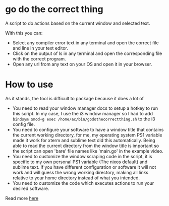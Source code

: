 # go do the correct thing

A script to do actions based on the current window and selected text.

With this you can:

- Select any compiler error text in any terminal and open the correct file and line in your text editor.
- Click on the output of ls in any terminal and open the corresponding file with the correct program.
- Open any url from any text on your OS and open it in your browser.

# How to use

As it stands, the tool is difficult to package because it does a lot of 

- You need to read your window manager docs to setup a hotkey to run this script.
  In my case, I use the i3 window manager so I had to add ``` bindsym $mod+g exec /home/ac/bin/godothecorrectthing.sh ```
  to the i3 config file.
- You need to configure your software to have a window title that contains the current working directory, for me, my operating system PS1 variable
  made it work for xterm and sublime text did this automatically. Being able to read the current directory from the window title is important
  so the script can open 'bare' file names like 'main.go' in the example video.
- You need to customize the window scraping code in the script, it is specific to my own personal PS1 variable (The nixos default) and sublime text.
  If you have different configuration or software it will not work and will guess the wrong working directory, making all links relative to your
  home directory instead of what you intended.
- You need to customize the code which executes actions to run your desired software.

Read more [here](https://acha.ninja/integrated_development_window_manager.html)

